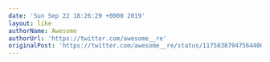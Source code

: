 ```yaml
---
date: 'Sun Sep 22 18:26:29 +0000 2019'
layout: like
authorName: Awesome
authorUrl: 'https://twitter.com/awesome__re'
originalPost: 'https://twitter.com/awesome__re/status/1175838794756440065'
---
```

